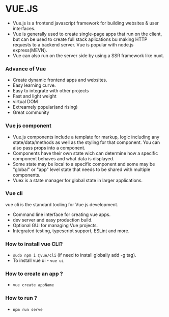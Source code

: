 # VUE.JS

- Vue.js is a frontend javascript framework for building websites & user interfaces.
- Vue is generally used to create single-page apps that run on the client, but can be used to create full stack aplications bu making HTTP requests to a backend server. Vue is popular with node.js express(MEVN).
- Vue can also run on the server side by using a SSR framework like nuxt.

### Advance of Vue
- Create dynamic frontend apps and websites.
- Easy learning curve.
- Easy to integrate with other projects
- Fast and light weight
- virtual DOM
- Extreamely popular(and rising)
- Great community

### Vue js component
- Vue.js components include a template for markup, logic including any state/data/methods as well as the styling for that component. You can also pass props into a component.
- Components have their own state wich can determine how a specific component behaves and what data is displayed.
- Some state may be local to a specific component and some may be "global" or "app" level state that needs to be shared with multiple components.
- Vuex is a state manager for global state in larger applications.

### Vue cli
vue cli is the standard tooling for Vue.js development.

- Command line interface for creating vue apps.
- dev server and easy production build.
- Optional GUI for managing Vue projects.
- Integrated testing, typescript support, ESLint and more.  

### How to install vue CLI?
- `sudo npm i @vue/cli` (if need to install globally add -g tag).
- To install vue ui - `vue ui`

### How to create an app ?
 - `vue create appName`

 ### How to run ?
 - `npm run serve`